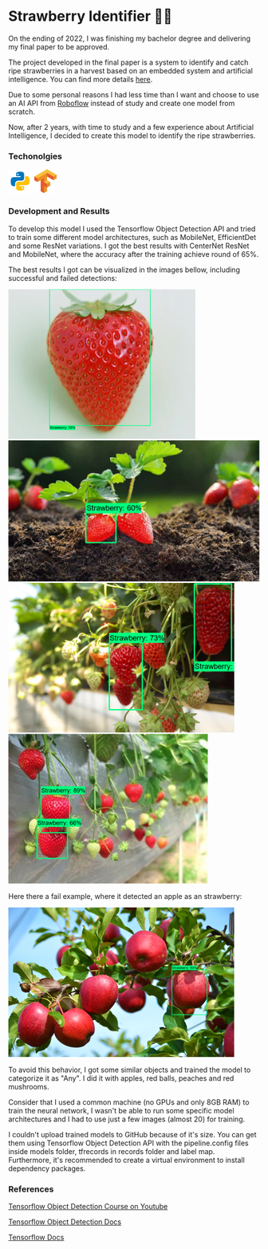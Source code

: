 # Strawberry Identifier 🍓🧠

On the ending of 2022, I was finishing my bachelor degree and delivering my final paper to be approved.

The project developed in the final paper is a system to identify and catch ripe strawberries in a harvest based on an embedded system and artificial intelligence. You can find more details [here](https://github.com/rodrigo-orlandini/automation-eng-final-paper).

Due to some personal reasons I had less time than I want and choose to use an AI API from [Roboflow](https://roboflow.com/) instead of study and create one model from scratch.

Now, after 2 years, with time to study and a few experience about Artificial Intelligence, I decided to create this model to identify the ripe strawberries.

### Techonolgies

[![Python](.markdown/python.png "Python")](https://www.python.org/)
[![Tensorflow](.markdown/tensorflow.png "Tensorflow")](https://www.tensorflow.org/)

### Development and Results

To develop this model I used the Tensorflow Object Detection API and tried to train some different model architectures, such as MobileNet, EfficientDet and some ResNet variations. I got the best results with CenterNet ResNet and MobileNet, where the accuracy after the training achieve round of 65%.

The best results I got can be visualized in the images bellow, including successful and failed detections:

![Success 01](.markdown/samples/success-01.png)
![Success 02](.markdown/samples/success-02.png)
![Success 03](.markdown/samples/success-03.png)
![Success 04](.markdown/samples/success-04.png)

Here there a fail example, where it detected an apple as an strawberry:

![Failed](.markdown/samples/failed.png)

To avoid this behavior, I got some similar objects and trained the model to categorize it as "Any". I did it with apples, red balls, peaches and red mushrooms.

Consider that I used a common machine (no GPUs and only 8GB RAM) to train the neural network, I wasn't be able to run some specific model architectures and I had to use just a few images (almost 20) for training. 

I couldn't upload trained models to GitHub because of it's size. You can get them using Tensorflow Object Detection API with the pipeline.config files inside models folder, tfrecords in records folder and label map. Furthermore, it's recommended to create a virtual environment to install dependency packages.

### References

[Tensorflow Object Detection Course on Youtube](https://www.youtube.com/watch?v=yqkISICHH-U&t=9438s)

[Tensorflow Object Detection Docs](https://github.com/tensorflow/models/blob/master/research/object_detection/README.md)

[Tensorflow Docs](https://www.tensorflow.org/api_docs)